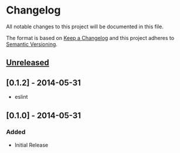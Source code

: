 # Changelog
All notable changes to this project will be documented in this file.

The format is based on [Keep a Changelog](http://keepachangelog.com/en/1.0.0/)
and this project adheres to [Semantic Versioning](http://semver.org/spec/v2.0.0.html).

## [Unreleased]


## [0.1.2] - 2014-05-31

- eslint

## [0.1.0] - 2014-05-31

### Added
- Initial Release

[Unreleased]: https://bitbucket.org/frontendsolutions/ufp-core/branches/compare/v0.1.2%0DHEAD
[0.0.2]: https://bitbucket.org/frontendsolutions/ufp-core/branches/compare/v0.1.1%0Dv0.1.2
[0.0.2]: https://bitbucket.org/frontendsolutions/ufp-core/branches/v0.1.1
